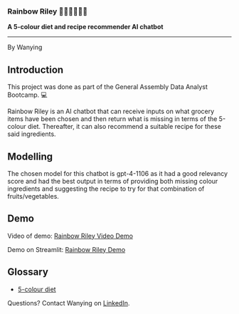 ### **Rainbow Riley** 🌈🍎🌿🍆🌽🌰

**A 5-colour diet and recipe recommender AI chatbot**

---

By Wanying

## **Introduction**

This project was done as part of the General Assembly Data Analyst Bootcamp. 💻

Rainbow Riley is an AI chatbot that can receive inputs on what grocery items have been chosen and then return what is missing in terms of the 5-colour diet. Thereafter, it can also recommend a suitable recipe for these said ingredients. 

## **Modelling**

The chosen model for this chatbot is gpt-4-1106 as it had a good relevancy score and had the best output in terms of providing both missing colour ingredients and suggesting the recipe to try for that combination of fruits/vegetables.  

## **Demo**

Video of demo: [Rainbow Riley Video Demo](https://youtu.be/q7fI6Gzm_C4)

Demo on Streamlit: [Rainbow Riley Demo](https://capstonewying-rainbowriley.streamlit.app/)

## **Glossary**
- [5-colour diet](https://www.healthline.com/nutrition/eat-the-rainbow)

Questions? Contact Wanying on [LinkedIn](https://www.linkedin.com/in/wanying-chin/).
